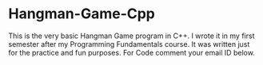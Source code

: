 # Hangman-Game-Cpp
This is the very basic Hangman Game program in C++. I wrote it in my first semester after my Programming Fundamentals course. It was written just for the practice and fun purposes. For Code comment your email ID below.
